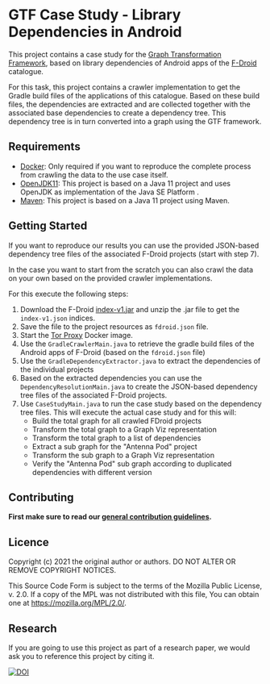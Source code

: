 # GTF Case Study - Library Dependencies in Android

This project contains a case study for the [Graph Transformation Framework](https://github.com/FHOOEAIST/GTF), based on library dependencies of Android apps of the [F-Droid](https://www.f-droid.org/) catalogue.

For this task, this project contains a crawler implementation to get the Gradle build files of the applications of this catalogue. Based on these build files, the dependencies are extracted and are collected together with the associated base dependencies to create a dependency tree. This dependency tree is in turn converted into a graph using the GTF framework. 

## Requirements

- [Docker](https://www.docker.com/): Only required if you want to reproduce the complete process from crawling the data to the use case itself. 
- [OpenJDK11](https://openjdk.java.net/projects/jdk/11/): This project is based on a Java 11 project and uses OpenJDK as implementation of the Java SE Platform .
- [Maven](https://maven.apache.org/): This project is based on a Java 11 project using Maven.

## Getting Started

If you want to reproduce our results you can use the provided JSON-based dependency tree files of the associated F-Droid projects (start with step 7). 

In the case you want to start from the scratch you can also crawl the data on your own based on the provided crawler implementations.

For this execute the following steps:

1. Download the F-Droid [index-v1.jar](https://f-droid.org/repo/index-v1.jar) and unzip the .jar file to get the `index-v1.json` indices.
2. Save the file to the project resources as `fdroid.json` file.
3. Start the [Tor Proxy](https://hub.docker.com/r/dperson/torproxy) Docker image. 
4. Use the `GradleCrawlerMain.java` to retrieve the gradle build files of the Android apps of F-Droid (based on the `fdroid.json` file)
5. Use the `GradleDependencyExtractor.java` to extract the dependencies of the individual projects
6. Based on the extracted dependencies you can use the `DependencyResolutionMain.java` to create the JSON-based dependency tree files of the associated F-Droid projects.
7. Use `CaseStudyMain.java` to run the case study based on the dependency tree files. This will execute the actual case study and for this will:
   - Build the total graph for all crawled FDroid projects
   - Transform the total graph to a Graph Viz representation
   - Transform the total graph to a list of dependencies
   - Extract a sub graph for the "Antenna Pod" project
   - Transform the sub graph to a Graph Viz representation
   - Verify the "Antenna Pod" sub graph according to duplicated dependencies with different version

## Contributing

**First make sure to read our [general contribution guidelines](https://fhooeaist.github.io/CONTRIBUTING.html).**
   
## Licence

Copyright (c) 2021 the original author or authors.
DO NOT ALTER OR REMOVE COPYRIGHT NOTICES.

This Source Code Form is subject to the terms of the Mozilla Public
License, v. 2.0. If a copy of the MPL was not distributed with this
file, You can obtain one at https://mozilla.org/MPL/2.0/.

## Research

If you are going to use this project as part of a research paper, we would ask you to reference this project by citing
it. 

[![DOI](https://zenodo.org/badge/359467033.svg)](https://zenodo.org/badge/latestdoi/359467033)
